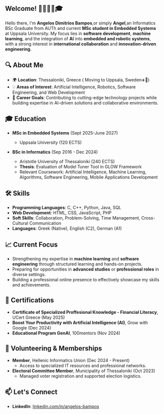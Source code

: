 ## Welcome! 👋👨🏻‍💻🎓

Hello there, I'm **Angelos Dimitrios Bampos**,or simply **Angel**,an Informatics BSc Graduate from AUTh and current **MSc student in Embedded Systems** at Uppsala University.
My focus lies in **software development**, **machine learning**, and the integration of **AI** into **embedded and robotic systems**, with a strong interest in **international collaboration** and **innovation-driven engineering**.



## 🔍 About Me  

- 🌍 **Location**: Thessaloniki, Greece ( Moving to Uppsala, Sweden✈️🧳)  
- 💡 **Areas of Interest**: Artificial Intelligence, Robotics, Software Engineering, and Web Development  
- 🎯 **Career Goals**: Contributing to cutting-edge technology projects while building expertise in AI-driven solutions and collaborative environments.  

## 🎓 Education  

- **MSc in Embedded Systems** (Sept 2025-June 2027)
  - Uppsala University (120 ECTS)
  
- **BSc in Informatics** (Sep 2016 - Dec 2024)  
  - Aristotle University of Thessaloniki (240 ECTS)  
  - **Thesis**: Evaluation of Model Tuner Tool in GLOW Framework  
  - Relevant Coursework: Artificial Intelligence, Machine Learning, Algorithms, Software Engineering, Mobile Applications Development  

## 🛠️ Skills  

- **Programming Languages**: C, C++, Python, Java, SQL  
- **Web Development**: HTML, CSS, JavaScript, PHP
- **Soft Skills**: Collaboration, Problem-Solving, Time Management, Cross-Cultural Communication  
- **Languages**: Greek (Native), English (C2), German (A1)  

## 📈 Current Focus  

- Strengthening my expertise in **machine learning** and **software engineering** through structured learning and hands-on projects.
- Preparing for opportunities in **advanced studies** or **professional roles** in diverse settings.  
- Building a professional online presence to effectively showcase my skills and achievements.

## 🌟 Certifications  

- **Certificate of Specialized Proffesional Knowledge - Financial Literacy**, UCert Greece (May 2025)  
- **Boost Your Productivity with Artificial Intelligence (AI)**, Grow with Google (Dec 2024)  
- **Educational Program GenAI**, 100mentors (Nov 2024)  

## 🏅 Volunteering & Memberships  

- **Member**, Hellenic Informatics Union (Dec 2024 - Present)  
  - Access to specialized IT resources and professional networks.  
- **Electoral Committee Member**, Municipality of Thessaloniki (Oct 2023)  
  - Managed voter registration and supported election logistics.  

## 📫 Let's Connect  

- **LinkedIn**:  [linkedin.com/in/angelos-bampos](https://www.linkedin.com/in/angelos-bampos/)
